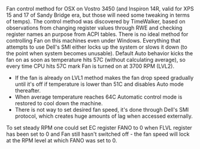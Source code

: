              
Fan control method for OSX on Vostro 3450 
          (and Inspiron 14R,  valid for XPS 15 and 17 of Sandy Bridge era, but those will need some tweaking in terms of temps).
The control method was discovered by TimeWalker, based on observations from changing register values through RWE and checking register names an purpose from ACPI tables.
There is no ideal method for controlling Fan on this machines even under Windows. Everything that attempts to use Dell's SMI either locks up the system or slows it down (to the point when system becomes unusable). Default Auto behavior kicks the fan on as soon as temperature hits 57C (without calculating average), so every time CPU hits 57C mark Fan is turned on at 3700 RPM (LVL2).

* If the fan is already on LVL1 method makes the fan drop speed gradually until it's off if temperature is lower than 51C and disables Auto mode thereafter.
* When average temperature reaches 64C Automatic control mode is restored to cool down the machine.
* There is not way to set desired fan speed, it's done through Dell's SMI protocol, which creates huge amounts of lag when accessed externally.

To set steady RPM one could set EC register FANO to 0 when FLVL register has been set to 0 and Fan still hasn't switched off - the fan speed will lock at the RPM level at which FANO was set to 0.
